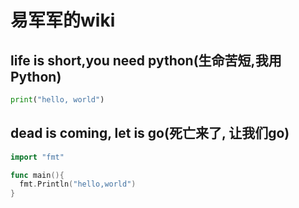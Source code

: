 # 易军军的wiki

## life is short,you need python(生命苦短,我用Python)

```python
print("hello, world")
```

## dead is coming, let is go(死亡来了, 让我们go)

```go
import "fmt"

func main(){
  fmt.Println("hello,world")
}
```